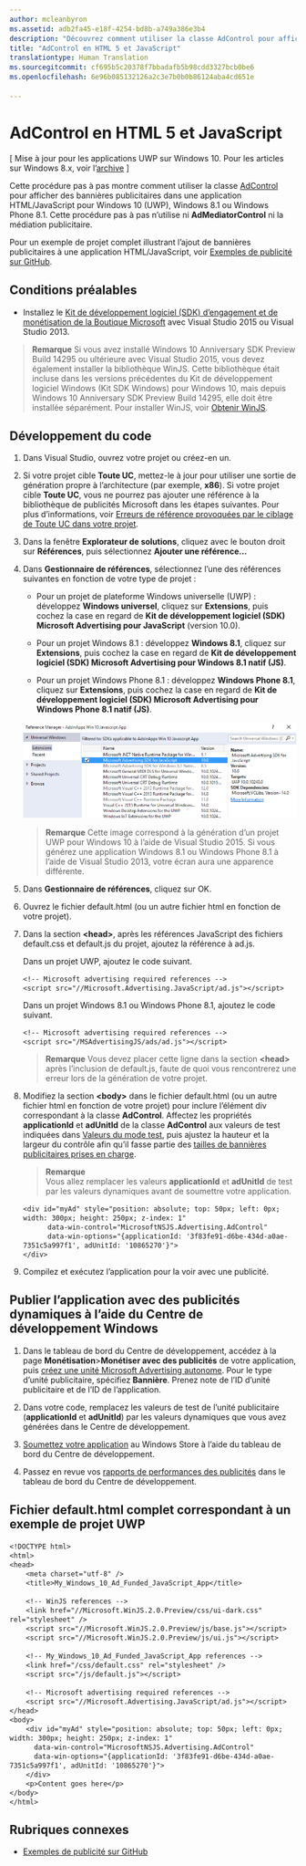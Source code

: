 ```yaml
---
author: mcleanbyron
ms.assetid: adb2fa45-e18f-4254-bd8b-a749a386e3b4
description: "Découvrez comment utiliser la classe AdControl pour afficher des bannières publicitaires dans une application HTML/JavaScript pour Windows 10 (UWP), Windows 8.1 ou Windows Phone 8.1."
title: "AdControl en HTML 5 et JavaScript"
translationtype: Human Translation
ms.sourcegitcommit: cf695b5c20378f7bbadafb5b98cdd3327bcb0be6
ms.openlocfilehash: 6e96b085132126a2c3e7b0b0b86124aba4cd651e

---
```


# AdControl en HTML 5 et JavaScript


\[ Mise à jour pour les applications UWP sur Windows 10. Pour les articles sur Windows 8.x, voir l’[archive](http://go.microsoft.com/fwlink/p/?linkid=619132) \]

Cette procédure pas à pas montre comment utiliser la classe [AdControl](https://msdn.microsoft.com/library/windows/apps/microsoft.advertising.winrt.ui.adcontrol.aspx) pour afficher des bannières publicitaires dans une application HTML/JavaScript pour Windows 10 (UWP), Windows 8.1 ou Windows Phone 8.1. Cette procédure pas à pas n’utilise ni **AdMediatorControl** ni la médiation publicitaire.

Pour un exemple de projet complet illustrant l’ajout de bannières publicitaires à une application HTML/JavaScript, voir [Exemples de publicité sur GitHub](http://aka.ms/githubads).

## Conditions préalables


* Installez le [Kit de développement logiciel (SDK) d’engagement et de monétisation de la Boutique Microsoft](http://aka.ms/store-em-sdk) avec Visual Studio 2015 ou Visual Studio 2013.

> **Remarque** Si vous avez installé Windows 10 Anniversary SDK Preview Build 14295 ou ultérieure avec Visual Studio 2015, vous devez également installer la bibliothèque WinJS. Cette bibliothèque était incluse dans les versions précédentes du Kit de développement logiciel Windows (Kit SDK Windows) pour Windows 10, mais depuis Windows 10 Anniversary SDK Preview Build 14295, elle doit être installée séparément. Pour installer WinJS, voir [Obtenir WinJS](http://try.buildwinjs.com/download/GetWinJS/).

## Développement du code

1. Dans Visual Studio, ouvrez votre projet ou créez-en un.

2. Si votre projet cible **Toute UC**, mettez-le à jour pour utiliser une sortie de génération propre à l’architecture (par exemple, **x86**). Si votre projet cible **Toute UC**, vous ne pourrez pas ajouter une référence à la bibliothèque de publicités Microsoft dans les étapes suivantes. Pour plus d’informations, voir [Erreurs de référence provoquées par le ciblage de Toute UC dans votre projet](known-issues-for-the-advertising-libraries.md#reference_errors).

3.  Dans la fenêtre **Explorateur de solutions**, cliquez avec le bouton droit sur **Références**, puis sélectionnez **Ajouter une référence...**

4.  Dans **Gestionnaire de références**, sélectionnez l’une des références suivantes en fonction de votre type de projet :

    -   Pour un projet de plateforme Windows universelle (UWP) : développez **Windows universel**, cliquez sur **Extensions**, puis cochez la case en regard de **Kit de développement logiciel (SDK) Microsoft Advertising pour JavaScript** (version 10.0).

    -   Pour un projet Windows 8.1 : développez **Windows 8.1**, cliquez sur **Extensions**, puis cochez la case en regard de **Kit de développement logiciel (SDK) Microsoft Advertising pour Windows 8.1 natif (JS)**.

    -   Pour un projet Windows Phone 8.1 : développez **Windows Phone 8.1**, cliquez sur **Extensions**, puis cochez la case en regard de **Kit de développement logiciel (SDK) Microsoft Advertising pour Windows Phone 8.1 natif (JS)**.

    ![javascriptaddreference](images/13-f7f6d6a6-161e-4f17-995d-1236d0b5d9f2.png)

    > **Remarque** Cette image correspond à la génération d’un projet UWP pour Windows 10 à l’aide de Visual Studio 2015. Si vous générez une application Windows 8.1 ou Windows Phone 8.1 à l’aide de Visual Studio 2013, votre écran aura une apparence différente.

5.  Dans **Gestionnaire de références**, cliquez sur OK.

6.  Ouvrez le fichier default.html (ou un autre fichier html en fonction de votre projet).

7.  Dans la section **&lt;head&gt;**, après les références JavaScript des fichiers default.css et default.js du projet, ajoutez la référence à ad.js.

    Dans un projet UWP, ajoutez le code suivant.

    ``` syntax
    <!-- Microsoft advertising required references -->
    <script src="//Microsoft.Advertising.JavaScript/ad.js"></script>
    ```

    Dans un projet Windows 8.1 ou Windows Phone 8.1, ajoutez le code suivant.

    ``` syntax
    <!-- Microsoft advertising required references -->
    <script src="/MSAdvertisingJS/ads/ad.js"></script>
    ```

    > **Remarque** Vous devez placer cette ligne dans la section **&lt;head&gt;** après l’inclusion de default.js, faute de quoi vous rencontrerez une erreur lors de la génération de votre projet.

8.  Modifiez la section **&lt;body&gt;** dans le fichier default.html (ou un autre fichier html en fonction de votre projet) pour inclure l’élément div correspondant à la classe **AdControl**. Affectez les propriétés **applicationId** et **adUnitId** de la classe **AdControl** aux valeurs de test indiquées dans [Valeurs du mode test](test-mode-values.md), puis ajustez la hauteur et la largeur du contrôle afin qu’il fasse partie des [tailles de bannières publicitaires prises en charge](supported-ad-sizes-for-banner-ads.md).

    > **Remarque**  
    Vous allez remplacer les valeurs **applicationId** et **adUnitId** de test par les valeurs dynamiques avant de soumettre votre application.

    ``` syntax
    <div id="myAd" style="position: absolute; top: 50px; left: 0px; width: 300px; height: 250px; z-index: 1"
          data-win-control="MicrosoftNSJS.Advertising.AdControl"
          data-win-options="{applicationId: '3f83fe91-d6be-434d-a0ae-7351c5a997f1', adUnitId: '10865270'}">
    </div>
    ```

9.  Compilez et exécutez l’application pour la voir avec une publicité.

## Publier l’application avec des publicités dynamiques à l’aide du Centre de développement Windows


1.  Dans le tableau de bord du Centre de développement, accédez à la page **Monétisation**&gt;**Monétiser avec des publicités** de votre application, puis [créez une unité Microsoft Advertising autonome](../publish/monetize-with-ads.md). Pour le type d’unité publicitaire, spécifiez **Bannière**. Prenez note de l’ID d’unité publicitaire et de l’ID de l’application.

2.  Dans votre code, remplacez les valeurs de test de l’unité publicitaire (**applicationId** et **adUnitId**) par les valeurs dynamiques que vous avez générées dans le Centre de développement.

3.  [Soumettez votre application](../publish/app-submissions.md) au Windows Store à l’aide du tableau de bord du Centre de développement.

4.  Passez en revue vos [rapports de performances des publicités](../publish/advertising-performance-report.md) dans le tableau de bord du Centre de développement.

## Fichier default.html complet correspondant à un exemple de projet UWP


``` syntax
<!DOCTYPE html>
<html>
<head>
    <meta charset="utf-8" />
    <title>My_Windows_10_Ad_Funded_JavaScript_App</title>

    <!-- WinJS references -->
    <link href="//Microsoft.WinJS.2.0.Preview/css/ui-dark.css" rel="stylesheet" />
    <script src="//Microsoft.WinJS.2.0.Preview/js/base.js"></script>
    <script src="//Microsoft.WinJS.2.0.Preview/js/ui.js"></script>

    <!-- My_Windows_10_Ad_Funded_JavaScript_App references -->
    <link href="/css/default.css" rel="stylesheet" />
    <script src="/js/default.js"></script>

    <!-- Microsoft advertising required references -->
    <script src="//Microsoft.Advertising.JavaScript/ad.js"></script>
</head>
<body>
    <div id="myAd" style="position: absolute; top: 50px; left: 0px; width: 300px; height: 250px; z-index: 1"
      data-win-control="MicrosoftNSJS.Advertising.AdControl"
      data-win-options="{applicationId: '3f83fe91-d6be-434d-a0ae-7351c5a997f1', adUnitId: '10865270'}">
    </div>
    <p>Content goes here</p>
</body>
</html>
```

## Rubriques connexes

* [Exemples de publicité sur GitHub](http://aka.ms/githubads)
 

 



<!--HONumber=Jun16_HO4-->


